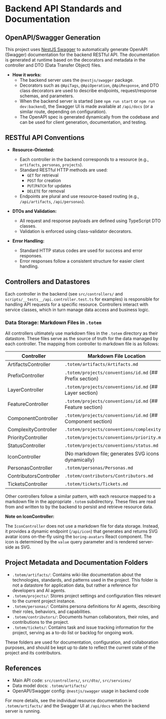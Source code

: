 # Backend API Standards and Documentation

## OpenAPI/Swagger Generation

This project uses [NestJS Swagger](https://docs.nestjs.com/openapi/introduction) to automatically generate OpenAPI (Swagger) documentation for the backend RESTful API. The documentation is generated at runtime based on the decorators and metadata in the controller and DTO (Data Transfer Object) files.

- **How it works:**
  - The backend server uses the `@nestjs/swagger` package.
  - Decorators such as `@ApiTags`, `@ApiOperation`, `@ApiResponse`, and DTO class decorators are used to describe endpoints, request/response schemas, and parameters.
  - When the backend server is started (see `npm run start` or `npm run dev:backend`), the Swagger UI is made available at `/api/docs` (or a similar route, depending on configuration).
  - The OpenAPI spec is generated dynamically from the codebase and can be used for client generation, documentation, and testing.

## RESTful API Conventions

- **Resource-Oriented:**
  - Each controller in the backend corresponds to a resource (e.g., `artifacts`, `personas`, `projects`).
  - Standard RESTful HTTP methods are used:
    - `GET` for retrieval
    - `POST` for creation
    - `PUT`/`PATCH` for updates
    - `DELETE` for removal
  - Endpoints are plural and use resource-based routing (e.g., `/api/artifacts`, `/api/personas`).

- **DTOs and Validation:**
  - All request and response payloads are defined using TypeScript DTO classes.
  - Validation is enforced using class-validator decorators.

- **Error Handling:**
  - Standard HTTP status codes are used for success and error responses.
  - Error responses follow a consistent structure for easier client handling.

## Controllers and Datastores

Each controller in the backend (see `src/controllers/` and `scripts/__tests__/api.controller.test.ts` for examples) is responsible for handling API requests for a specific resource. Controllers interact with service classes, which in turn manage data access and business logic.

### Data Storage: Markdown Files in `.totem`

All controllers ultimately use markdown files in the `.totem` directory as their datastore. These files serve as the source of truth for the data managed by each controller. The mapping from controller to markdown file is as follows:

| Controller                | Markdown File Location                                   |
|---------------------------|--------------------------------------------------------|
| ArtifactsController       | `.totem/artifacts/Artifacts.md`                         |
| PrefixController          | `.totem/projects/conventions/id.md` (## Prefix section) |
| LayerController           | `.totem/projects/conventions/id.md` (## Layer section)  |
| FeatureController         | `.totem/projects/conventions/id.md` (## Feature section)|
| ComponentController       | `.totem/projects/conventions/id.md` (## Component section)|
| ComplexityController      | `.totem/projects/conventions/complexity.md`             |
| PriorityController        | `.totem/projects/conventions/priority.md`               |
| StatusController          | `.totem/projects/conventions/status.md`                 |
| IconController            | (No markdown file; generates SVG icons dynamically)     |
| PersonasController        | `.totem/personas/Personas.md`                          |
| ContributorsController    | `.totem/contributors/Contributors.md`                   |
| TicketsController         | `.totem/tickets/Tickets.md`                             |

Other controllers follow a similar pattern, with each resource mapped to a markdown file in the appropriate `.totem` subdirectory. These files are read from and written to by the backend to persist and retrieve resource data.

**Note on IconController:**

The `IconController` does not use a markdown file for data storage. Instead, it provides a dynamic endpoint (`/api/icon`) that generates and returns SVG avatar icons on-the-fly using the `boring-avatars` React component. The icon is determined by the `value` query parameter and is rendered server-side as SVG.

## Project Metadata and Documentation Folders

- `.totem/artifacts/`: Contains wiki-like documentation about the technologies, standards, and patterns used in the project. This folder is not a datastore for application data, but rather a reference for developers and AI agents.
- `.totem/projects/`: Stores project settings and configuration files relevant to the current project instance.
- `.totem/personas/`: Contains persona definitions for AI agents, describing their roles, behaviors, and capabilities.
- `.totem/contributors/`: Documents human collaborators, their roles, and contributions to the project.
- `.totem/tickets/`: Contains task and issue tracking information for the project, serving as a to-do list or backlog for ongoing work.

These folders are used for documentation, configuration, and collaboration purposes, and should be kept up to date to reflect the current state of the project and its contributors.

## References

- Main API code: `src/controllers/`, `src/dto/`, `src/services/`
- Data model docs: `.totem/artifacts/`
- OpenAPI/Swagger config: `@nestjs/swagger` usage in backend code

For more details, see the individual resource documentation in `.totem/artifacts/` and the Swagger UI at `/api/docs` when the backend server is running.
